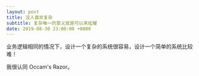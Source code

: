 ```yaml
---
layout: post
title: 没人喜欢复杂
subtitle: 复杂唯一的意义就是可以来炫耀
date: 2019-08-30 23:00:00 +0800
---
```

业务逻辑相同的情况下，设计一个复杂的系统很容易，设计一个简单的系统比较难！

我很认同 Occam's Razor。